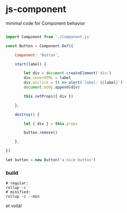 # js-component
minimal code for Component behavior

```javascript

import Component from './Component.js'

const Button = Component.Def({

    Component: 'Button',

    start(label) {

        let div = document.createElement('div')
        div.innerHTML = label
        div.onclick = () => alert(`label: ${label}`)
        document.body.append(div)

        this.setProps({ div })

    },

    destroy() {

        let { div } = this.props

        button.remove()

    },

})

let button = new Button('a nice button')

```


### build
```shell
# regular:
rollup -c
# minified:
rollup -c --min
```
et voilà!
